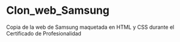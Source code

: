 # Clon_web_Samsung
Copia de la web de Samsung maquetada en HTML y CSS durante el Certificado de Profesionalidad
